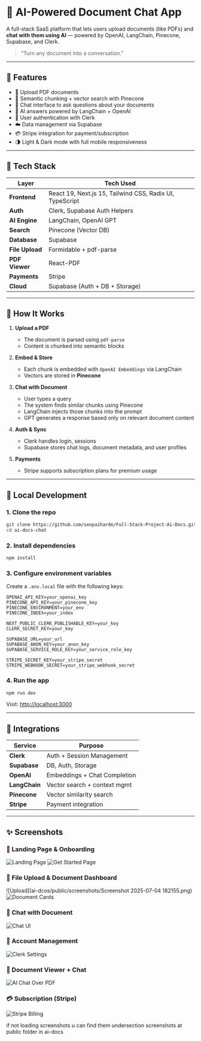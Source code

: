# 🧠 AI-Powered Document Chat App

A full-stack SaaS platform that lets users upload documents (like PDFs) and **chat with them using AI** — powered by OpenAI, LangChain, Pinecone, Supabase, and Clerk.

> “Turn any document into a conversation.”

---

## 🚀 Features

- 📄 Upload PDF documents
- 🔎 Semantic chunking + vector search with Pinecone
- 💬 Chat interface to ask questions about your documents
- 🧠 AI answers powered by LangChain + OpenAI
- 🔐 User authentication with Clerk
- ☁️ Data management via Supabase
- 💳 Stripe integration for payment/subscription
- 🌗 Light & Dark mode with full mobile responsiveness

---

## 🧰 Tech Stack

| Layer       | Tech Used |
|-------------|-----------|
| **Frontend** | React 19, Next.js 15, Tailwind CSS, Radix UI, TypeScript |
| **Auth**     | Clerk, Supabase Auth Helpers |
| **AI Engine**| LangChain, OpenAI GPT |
| **Search**   | Pinecone (Vector DB) |
| **Database** | Supabase |
| **File Upload** | Formidable + pdf-parse |
| **PDF Viewer**  | React-PDF |
| **Payments**    | Stripe |
| **Cloud**       | Supabase (Auth + DB + Storage) |

---

## 🧠 How It Works

1. **Upload a PDF**
   - The document is parsed using `pdf-parse`
   - Content is chunked into semantic blocks

2. **Embed & Store**
   - Each chunk is embedded with `OpenAI Embeddings` via LangChain
   - Vectors are stored in **Pinecone**

3. **Chat with Document**
   - User types a query
   - The system finds similar chunks using Pinecone
   - LangChain injects those chunks into the prompt
   - GPT generates a response based only on relevant document content

4. **Auth & Sync**
   - Clerk handles login, sessions
   - Supabase stores chat logs, document metadata, and user profiles

5. **Payments**
   - Stripe supports subscription plans for premium usage

---

## 🧪 Local Development

### 1. Clone the repo

```bash
git clone https://github.com/senpaiharde/Full-Stack-Project-Ai-Docs.git
cd ai-docs-chat
```

### 2. Install dependencies

```bash
npm install
```

### 3. Configure environment variables

Create a `.env.local` file with the following keys:

```env
OPENAI_API_KEY=your_openai_key
PINECONE_API_KEY=your_pinecone_key
PINECONE_ENVIRONMENT=your_env
PINECONE_INDEX=your_index

NEXT_PUBLIC_CLERK_PUBLISHABLE_KEY=your_key
CLERK_SECRET_KEY=your_key

SUPABASE_URL=your_url
SUPABASE_ANON_KEY=your_anon_key
SUPABASE_SERVICE_ROLE_KEY=your_service_role_key

STRIPE_SECRET_KEY=your_stripe_secret
STRIPE_WEBHOOK_SECRET=your_stripe_webhook_secret
```

### 4. Run the app

```bash
npm run dev
```

Visit: [http://localhost:3000](http://localhost:3000)

---

## 🧩 Integrations

| Service   | Purpose                        |
|-----------|--------------------------------|
| **Clerk**     | Auth + Session Management      |
| **Supabase**  | DB, Auth, Storage              |
| **OpenAI**    | Embeddings + Chat Completion   |
| **LangChain** | Vector search + context mgmt   |
| **Pinecone**  | Vector similarity search       |
| **Stripe**    | Payment integration            |

---

## ✨ Screenshots

### 🧭 Landing Page & Onboarding
![Landing Page](./screenshots/Screenshot%202025-07-04%20181804.png)
![Get Started Page](./screenshots/Screenshot%202025-07-04%20182020.png)

### 📁 File Upload & Document Dashboard
![Upload](ai-dcos/public/screenshots/Screenshot 2025-07-04 182155.png)
![Document Cards](./screenshots/Screenshot%202025-07-04%20182155.png)

### 💬 Chat with Document
![Chat UI](./screenshots/Screenshot%202025-07-04%20182235.png)

### 🔐 Account Management
![Clerk Settings](./screenshots/Screenshot%202025-07-04%20182319.png)

### 🧾 Document Viewer + Chat
![AI Chat Over PDF](./screenshots/Screenshot%202025-07-04%20182406.png)

### 💳 Subscription (Stripe)
![Stripe Billing](./screenshots/Screenshot%202025-07-04%20182454.png)


if not loading screenshots u can find them undersection screenshots at public folder in ai-docs
